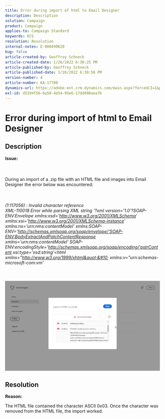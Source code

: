 ```yaml
---
title: Error during import of html to Email Designer
description: Description
solution: Campaign
product: Campaign
applies-to: Campaign Standard
keywords: KCS
resolution: Resolution
internal-notes: E-000490620
bug: false
article-created-by: Geoffroy Schneck
article-created-date: 1/26/2022 6:30:25 PM
article-published-by: Geoffroy Schneck
article-published-date: 1/26/2022 6:30:50 PM
version-number: 4
article-number: KA-17780
dynamics-url: https://adobe-ent.crm.dynamics.com/main.aspx?forceUCI=1&pagetype=entityrecord&etn=knowledgearticle&id=bdacbb00-d67e-ec11-8d21-0022480aa950
exl-id: d5394f56-6a50-4e54-95e6-17dd898aea7b
---
```

# Error during import of html to Email Designer

## Description

<b>Issue:</b><br><br> <br><br>During an import of a .zip file with an HTML file and images into Email Designer the error below was encountered:<br><br> <br><br>*(1:117056) : Invalid character reference
<br>XML-110018 Error while parsing XML string '?xml version='1.0'?SOAP-ENV:Envelope xmlns:xsd='http://www.w3.org/2001/XMLSchema' xmlns:xsi='http://www.w3.org/2001/XMLSchema-instance' xmlns:ns='urn:nms:contentModel' xmlns:SOAP-ENV='http://schemas.xmlsoap.org/soap/envelope/'SOAP-ENV:BodyExtractAndPatchContentResponse xmlns='urn:nms:contentModel' SOAP-ENV:encodingStyle='http://schemas.xmlsoap.org/soap/encoding/'pstrContent xsi:type='xsd:string'&lt;html xmlns=&quot;http://www.w3.org/1999/xhtml&quot;&#10; xmlns:v=&quot;urn:schemas-microsoft-com:vm'*<br><br> <br><br>![](assets/___eb0cb406-d67e-ec11-8d21-0022480aa950___.jpeg)

## Resolution


<b>Reason:</b>

The HTML file contained the character ASCII 0x03. Once the character was removed from the HTML file, the import worked.
